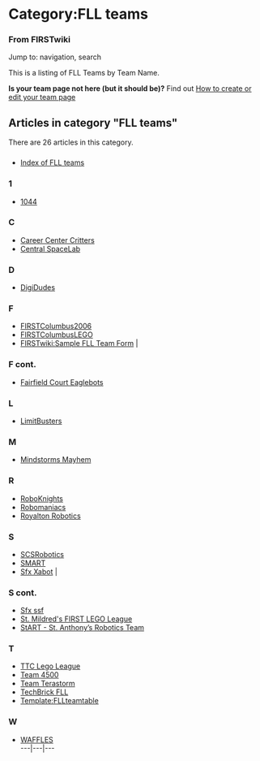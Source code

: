 

# Category:FLL teams

### From FIRSTwiki

Jump to: navigation, search

This is a listing of FLL Teams by Team Name.

**Is your team page not here (but it should be)?** Find out [How to create or edit your team page](FIRSTwiki:How_to_create_or_edit_your_team_page "FIRSTwiki:How to create or edit your team page" )

  

## Articles in category "FLL teams"

There are 26 articles in this category.

###

  * [Index of FLL teams](Index_of_FLL_teams "Index of FLL teams" )

### 1

  * [1044](1044 "1044" )

### C

  * [Career Center Critters](Career_Center_Critters "Career Center Critters" )
  * [Central SpaceLab](Central_SpaceLab "Central SpaceLab" )

### D

  * [DigiDudes](DigiDudes "DigiDudes" )

### F

  * [FIRSTColumbus2006](FIRSTColumbus2006 "FIRSTColumbus2006" )
  * [FIRSTColumbusLEGO](FIRSTColumbusLEGO "FIRSTColumbusLEGO" )
  * [FIRSTwiki:Sample FLL Team Form](FIRSTwiki:Sample_FLL_Team_Form "FIRSTwiki:Sample FLL Team Form" )
|

### F cont.

  * [Fairfield Court Eaglebots](Fairfield_Court_Eaglebots "Fairfield Court Eaglebots" )

### L

  * [LimitBusters](LimitBusters "LimitBusters" )

### M

  * [Mindstorms Mayhem](Mindstorms_Mayhem "Mindstorms Mayhem" )

### R

  * [RoboKnights](RoboKnights "RoboKnights" )
  * [Robomaniacs](Robomaniacs "Robomaniacs" )
  * [Royalton Robotics](Royalton_Robotics "Royalton Robotics" )

### S

  * [SCSRobotics](SCSRobotics "SCSRobotics" )
  * [SMART](SMART "SMART" )
  * [Sfx Xabot](Sfx_Xabot "Sfx Xabot" )
|

### S cont.

  * [Sfx ssf](Sfx_ssf "Sfx ssf" )
  * [St. Mildred's FIRST LEGO League](St._Mildred%27s_FIRST_LEGO_League "St. Mildred's FIRST LEGO League" )
  * [StART - St. Anthony’s Robotics Team](StART_-_St._Anthony%E2%80%99s_Robotics_Team "StART - St. Anthony’s Robotics Team" )

### T

  * [TTC Lego League](TTC_Lego_League "TTC Lego League" )
  * [Team 4500](Team_4500 "Team 4500" )
  * [Team Terastorm](Team_Terastorm "Team Terastorm" )
  * [TechBrick FLL](TechBrick_FLL "TechBrick FLL" )
  * [Template:FLLteamtable](Template:FLLteamtable "Template:FLLteamtable" )

### W

  * [WAFFLES](WAFFLES "WAFFLES" )  
---|---|---  
  
